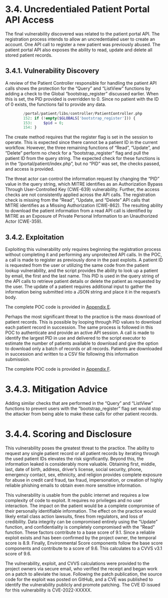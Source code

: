 # 3.4.	Uncredentialed Patient Portal API Access
The final vulnerability discovered was related to the patient portal API.  The registration process intends to allow an uncredentialed user to create an account. One API call to register a new patient was previously abused. The patient portal API also exposes the ability to read, update and delete all stored patient records.

## 3.4.1.	Vulnerability Discovery
A review of the Patient Controller responsible for handling the patient API calls shows the protection for the “Query” and “ListView” functions by adding a check to the Global “bootstrap_register” discussed earlier.  When this is set, the PID provided is overridden to 0. Since no patient with the ID of 0 exists, the functions fail to provide any data.
```php
        /portal/patient/libs/controller/PatientController.php
        152: if (!empty($GLOBALS['bootstrap_register'])) {
        153:     $pid = 0;
        154: }
```
The create method requires that the register flag is set in the session to operate.  This is expected since there cannot be a patient ID in the current workflow.  However, the three remaining functions of “Read”, “Update”, and “Delete” perform no check for a “bootstrap_register” flag and pull the patient ID from the query string.  The expected check for these functions is in the “/portal/patient/index.php”, but no “PID” was set, the checks passed, and access is provided.

The threat actor can control the information request by changing the “PID” value in the query string, which MITRE identifies as an Authorization Bypass Through User-Controlled Key (CWE-639) vulnerability.  Further, the access checks are not consistently applied across the API calls. The registration check is missing from the “Read”, “Update, and “Delete” API calls that MITRE identifies as a Missing Authorization (CWE-862).  The resulting ability to download the patient information from a read API call is identified by MITRE as an Exposure of Private Personal Information to an Unauthorized Actor (CWE-359).  

## 3.4.2.	Exploitation 
Exploiting this vulnerability only requires beginning the registration process without completing it and performing any unprotected API calls.  In the POC, a call is made to register as previously done in the past exploits. A patient ID is requested from the user or utilizing the same code from the patient lookup vulnerability, and the script provides the ability to look up a patient by email, the first and the last name.  This PID is used in the query string of the API calls to retrieve patient details or delete the patient as requested by the user.  The update of a patient requires additional input to gather the information being submitted into a JSON string and place it in the request’s body.

The complete POC code is provided in [Appendix E](https://github.com/cryspe/openemr/blob/main/Appendix%20E%20-%20Patient%20Information%20Lookup.ps1).

Perhaps the most significant threat to the practice is the mass download of patient records.  This is possible by looping through PID values to download each patient record in succession.  The same process is followed in this POC to authenticate and provide an active API session.  A call is made to identify the largest PID in use and delivered to the script executor to estimate the number of patients available to download and give the option to download only a batch of records or all records.  Patients are downloaded in succession and written to a CSV file following this information submission.

The complete POC code is provided in [Appendix F](https://github.com/cryspe/openemr/blob/main/Appendix%20F%20-%20Patient%20Demographics%20Downloader.ps1).

# 3.4.3.	Mitigation Advice
Adding similar checks that are performed in the “Query” and “ListView” functions to prevent users with the “bootstrap_register” flag set would stop the attacker from being able to make these calls for other patient records.  

# 3.4.4.	Scoring and Disclosure
This vulnerability poses the greatest threat to the practice.  The ability to request any single patient record or all patient records by iterating through the used patient IDs elevates the risk significantly.  Beyond this, the information leaked is considerably more valuable.  Obtaining first, middle, last, date of birth, address, driver’s license, social security, phone, emergency contact, sex, ethnicity, and religion provides complete exposure for abuse in credit card fraud, tax fraud, impersonation, or creation of highly reliable phishing emails to obtain even more sensitive information.

This vulnerability is usable from the public internet and requires a low complexity of code to exploit.  It requires no privileges and no user interaction.  The impact on the patient would be a complete compromise of their personally identifiable information.  The effect on the practice would likely entail class action lawsuits, fines from regulators, and loss of credibility.  Data integrity can be compromised entirely using the “Update” function, and confidentiality is completely compromised with the “Read” function. These factors contribute to a base score of 9.1.  Since a reliable exploit exists and has been confirmed by the project owner, the temporal score is 8.9.  Finally, Environmental Score components follow the base score components and contribute to a score of 9.6. This calculates to a CVVS v3.1 score of 9.6.

The vulnerability, exploit, and CVVS calculations were provided to the project owners via secure email, who verified the receipt and began work on a patch to alleviate the issue.  Following the patch publication, the source code for the exploit was posted on GitHub, and a CVE was published to identify the vulnerability publicly and promote patching. The CVE ID issued for this vulnerability is CVE-2022-XXXXX.